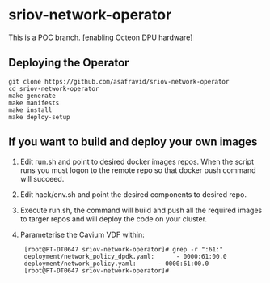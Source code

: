 # sriov-network-operator

This is a POC branch. [enabling Octeon DPU hardware]


## Deploying the Operator
```
git clone https://github.com/asafravid/sriov-network-operator
cd sriov-network-operator
make generate
make manifests
make install
make deploy-setup
```

## If you want to build and deploy your own images
1. Edit run.sh and point to desired docker images repos. When the script runs you must logon to the remote repo so that docker push command will succeed.
2. Edit hack/env.sh and point the desired components to desired repo.
3. Execute run.sh, the command will build and push all the required images to targer repos and will deploy the code on your cluster.
4. Parameterise the Cavium VDF within:

        [root@PT-DT0647 sriov-network-operator]# grep -r ":61:"
        deployment/network_policy_dpdk.yaml:      - 0000:61:00.0
        deployment/network_policy.yaml:      - 0000:61:00.0
        [root@PT-DT0647 sriov-network-operator]#

